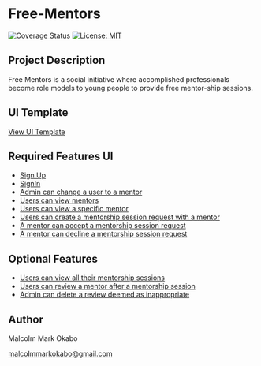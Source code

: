 # Free-Mentors
[![Coverage Status](https://coveralls.io/repos/github/MalcolmMark/Free-Mentors/badge.svg?branch=develop)](https://coveralls.io/github/MalcolmMark/Free-Mentors?branch=develop) [![License: MIT](https://img.shields.io/badge/License-MIT-yellow.svg)](https://opensource.org/licenses/MIT) 

## Project Description
Free Mentors is a social initiative where accomplished professionals become role models to young people to provide free mentor-ship sessions.

## UI Template
[View UI Template](https://malcolmmark.github.io/Free-Mentors/UI/)

## Required Features UI
- [Sign Up](https://malcolmmark.github.io/Free-Mentors/UI/signup.html)
- [SignIn](https://malcolmmark.github.io/Free-Mentors/UI/signin.html)
- [Admin can change a user to a mentor](https://malcolmmark.github.io/Free-Mentors/UI/admin/mentor.html)
- [Users can view mentors](https://malcolmmark.github.io/Free-Mentors/UI/allmentors.html)
- [Users can view a specific mentor](https://malcolmmark.github.io/Free-Mentors/UI/mentor.html)
- [Users can create a mentorship session request with a mentor](https://malcolmmark.github.io/Free-Mentors/UI/createMentorship.html)
- [A mentor can accept a mentorship session request](https://malcolmmark.github.io/Free-Mentors/UI/requests.html)
- [A mentor can decline a mentorship session request](https://malcolmmark.github.io/Free-Mentors/UI/requests.html)

## Optional Features
- [Users can view all their mentorship sessions]()
- [Users can review a mentor after a mentorship session]()
- [Admin can delete a review deemed as inappropriate]()

## Author
Malcolm Mark Okabo

malcolmmarkokabo@gmail.com
